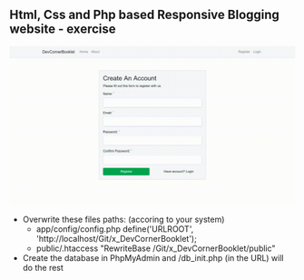 Html, Css and Php based Responsive Blogging website - exercise
---

![x_DevCornerBooklet](https://github.com/r4nd3l/x_DevCornerBooklet/raw/master/public/img/sample.gif)

- Overwrite these files paths: (accoring to your system)
  - app/config/config.php
      define('URLROOT', 'http://localhost/Git/x_DevCornerBooklet');
  - public/.htaccess
      "RewriteBase /Git/x_DevCornerBooklet/public"
- Create the database in PhpMyAdmin and /db_init.php (in the URL) will do the rest
